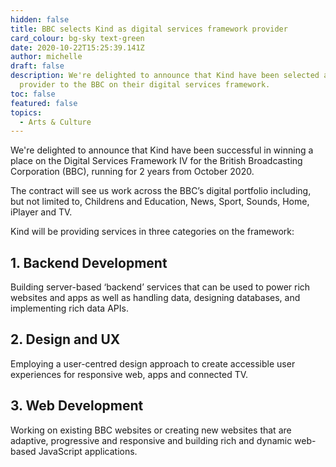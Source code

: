 ```yaml
---
hidden: false
title: BBC selects Kind as digital services framework provider
card_colour: bg-sky text-green
date: 2020-10-22T15:25:39.141Z
author: michelle
draft: false
description: We're delighted to announce that Kind have been selected as a
  provider to the BBC on their digital services framework.
toc: false
featured: false
topics:
  - Arts & Culture
---
```

We're delighted to announce that Kind have been successful in winning a place on the Digital Services Framework IV for the British Broadcasting Corporation (BBC), running for 2 years from October 2020.

The contract will see us work across the BBC’s digital portfolio including, but not limited to, Childrens and Education, News, Sport, Sounds, Home, iPlayer and TV.

Kind will be providing services in three categories on the framework:

## 1. Backend Development

Building server-based ‘backend’ services that can be used to power rich websites and apps as well as handling data, designing databases, and implementing rich data APIs.

## 2. Design and UX

Employing a user-centred design approach to create accessible user experiences for responsive web, apps and connected TV.

## 3. Web Development

Working on existing BBC websites or creating new websites that are adaptive, progressive and responsive and building rich and dynamic web-based JavaScript applications.